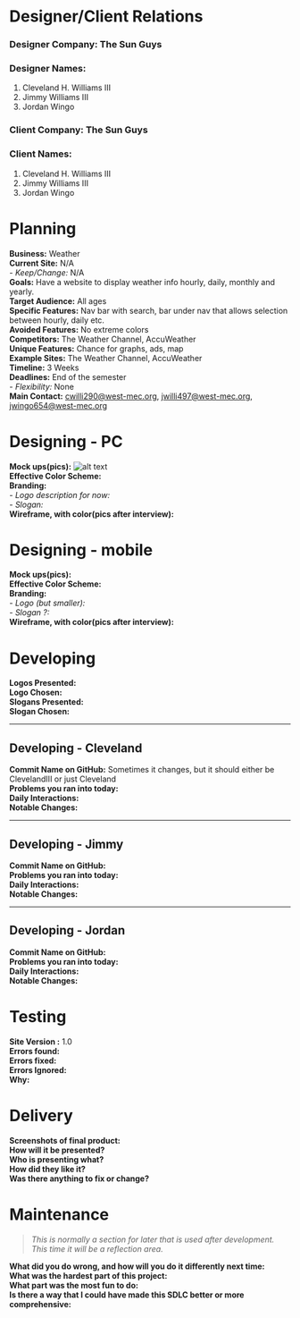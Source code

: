# Designer/Client Relations

### **Designer Company:** The Sun Guys	
### **Designer Names:** 
1.	Cleveland H. Williams III
2.	Jimmy Williams III
3.	Jordan Wingo	

### **Client Company:** The Sun Guys
### **Client Names:**
1.	Cleveland H. Williams III
2.	Jimmy Williams III
3.	Jordan Wingo  

# Planning

**Business:** Weather  
**Current Site:** N/A  
    - *Keep/Change:* N/A  
**Goals:** Have a website to display weather info hourly, daily, monthly and yearly.  
**Target Audience:** All ages  
**Specific Features:** Nav bar with search, bar under nav that allows selection between hourly, daily etc.  
**Avoided Features:** No extreme colors  
**Competitors:** The Weather Channel, AccuWeather  
**Unique Features:**  Chance for graphs, ads, map  
**Example Sites:** The Weather Channel, AccuWeather  
**Timeline:** 3 Weeks  
**Deadlines:** End of the semester  
	- *Flexibility:* None   
**Main Contact:** cwilli290@west-mec.org, jwilli497@west-mec.org, jwingo654@west-mec.org

# Designing - PC

**Mock ups(pics):** ![alt text](https://github.com/[username]/[reponame]/blob/[branch]/image.jpg?raw=true)   
**Effective Color Scheme:**  
**Branding:**  
	- *Logo description for now:*  
	- *Slogan:*  
**Wireframe, with color(pics after interview):**

# Designing - mobile

**Mock ups(pics):**   
**Effective Color Scheme:**  
**Branding:**  
	- *Logo (but smaller):*  
	- *Slogan ?:*  
**Wireframe, with color(pics after interview):**

# Developing

**Logos Presented:**  
**Logo Chosen:**  
**Slogans Presented:**  
**Slogan Chosen:**  

---

## Developing - Cleveland

**Commit Name on GitHub:** Sometimes it changes, but it should either be ClevelandIII or just Cleveland   
**Problems you ran into today:**  
**Daily Interactions:**  
**Notable Changes:**  

---

## Developing - Jimmy

**Commit Name on GitHub:**  
**Problems you ran into today:**  
**Daily Interactions:**  
**Notable Changes:**  

---

## Developing - Jordan

**Commit Name on GitHub:**  
**Problems you ran into today:**  
**Daily Interactions:**  
**Notable Changes:**  

# Testing

**Site Version :** 1.0  
**Errors found:**  
**Errors fixed:**  
**Errors Ignored:**  
**Why:**  

# Delivery 

**Screenshots of final product:**  
**How will it be presented?**  
**Who is presenting what?**  
**How did they like it?**  
**Was there anything to fix or change?**  

# Maintenance

> *This is normally a section for later that is used after development. This time it will be a reflection area.*

**What did you do wrong, and how will you do it differently next time:**  
**What was the hardest part of this project:**  
**What part was the most fun to do:**  
**Is there a way that I could have made this SDLC better or more comprehensive:**  